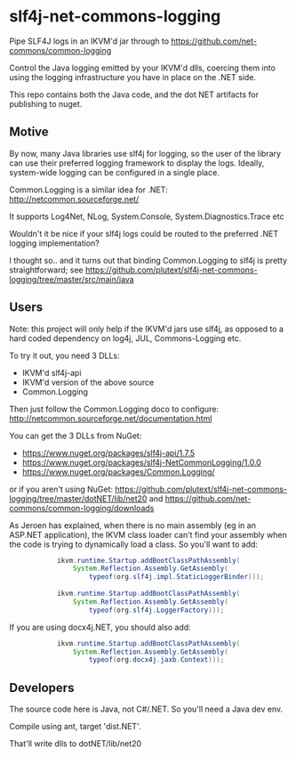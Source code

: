 # slf4j-net-commons-logging

Pipe SLF4J logs in an IKVM'd jar through to https://github.com/net-commons/common-logging

Control the Java logging emitted by your
IKVM'd dlls, coercing them into using the logging infrastructure
you have in place on the .NET side.

This repo contains both the Java code, and the dot NET artifacts
for publishing to nuget.

## Motive

By now, many Java libraries use slf4j for logging, so the user of the
library can use their preferred logging framework to display the logs.
Ideally, system-wide logging can be configured in a single place.

Common.Logging is a similar idea for .NET: http://netcommon.sourceforge.net/

It supports Log4Net, NLog, System.Console, System.Diagnostics.Trace etc

Wouldn't it be nice if your slf4j logs could be routed to the
preferred .NET logging implementation?

I thought so.. and it turns out that binding Common.Logging to slf4j
is pretty straightforward; see 
https://github.com/plutext/slf4j-net-commons-logging/tree/master/src/main/java

## Users

Note: this project will only help if the IKVM'd jars use slf4j, as opposed to
a hard coded dependency on log4j, JUL, Commons-Logging etc.

To try it out, you need 3 DLLs:

- IKVM'd slf4j-api
- IKVM'd version of the above source
- Common.Logging

Then just follow the Common.Logging doco to configure:
http://netcommon.sourceforge.net/documentation.html

You can get the 3 DLLs from NuGet:
- https://www.nuget.org/packages/slf4j-api/1.7.5
- https://www.nuget.org/packages/slf4j-NetCommonLogging/1.0.0
- https://www.nuget.org/packages/Common.Logging/

or if you aren't using NuGet:
https://github.com/plutext/slf4j-net-commons-logging/tree/master/dotNET/lib/net20
and https://github.com/net-commons/common-logging/downloads


As Jeroen has explained, when there is no main assembly (eg in an ASP.NET application), the IKVM class loader can't find your assembly when the code is trying to dynamically load a class. So you'll want to add:
 
```java
            ikvm.runtime.Startup.addBootClassPathAssembly(
                System.Reflection.Assembly.GetAssembly(
                    typeof(org.slf4j.impl.StaticLoggerBinder)));
                    
            ikvm.runtime.Startup.addBootClassPathAssembly(
                System.Reflection.Assembly.GetAssembly(
                    typeof(org.slf4j.LoggerFactory)));
```         

If you are using docx4j.NET, you should also add:

```java
            ikvm.runtime.Startup.addBootClassPathAssembly(
                System.Reflection.Assembly.GetAssembly(
                    typeof(org.docx4j.jaxb.Context)));                    
```         

## Developers

The source code here is Java, not C#/.NET. So you'll need a Java dev env.

Compile using ant, target 'dist.NET'.

That'll write dlls to dotNET/lib/net20    


                    
